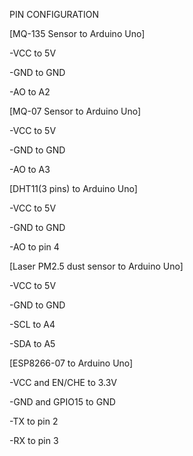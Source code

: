 PIN CONFIGURATION

[MQ-135 Sensor to Arduino Uno]

-VCC to 5V

-GND to GND

-AO to A2

[MQ-07 Sensor to Arduino Uno]

-VCC to 5V

-GND to GND

-AO to A3

[DHT11(3 pins) to Arduino Uno]

-VCC to 5V

-GND to GND

-AO to pin 4

[Laser PM2.5 dust sensor to Arduino Uno]

-VCC to 5V

-GND to GND

-SCL to A4

-SDA to A5

[ESP8266-07 to Arduino Uno]

-VCC and EN/CHE to 3.3V

-GND and GPIO15 to GND

-TX to pin 2

-RX to pin 3
